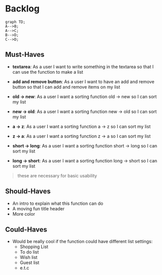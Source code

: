 # Backlog

```mermaid
graph TD;
A-->B;
A-->C;
B-->D;
C-->D;

```

## Must-Haves

- **textarea**: As a user I want to write something in the textarea so that I can use the function to make a list

- **add and remove button**: As a user I want to have an add and remove button so that I can add and remove items on my list

- **old -> new**: As a user I want a sorting function old -> new so I can sort my list

- **new -> old**: As a user I want a sorting function new -> old so I can sort my list

- **a -> z**: As a user I want a sorting function a -> z so I can sort my list

- **z -> a**: As a user I want a sorting function z -> a so I can sort my list

- **short -> long**: As a user I want a sorting function short -> long so I can sort my list

- **long -> short**: As a user I want a sorting function long -> short so I can sort my list

> these are necessary for basic usability

## Should-Haves

- An intro to explain what this function can do
- A moving fun title header
- More color

## Could-Haves

- Would be really cool if the function could have different list settings:
  - Shopping List
  - To do list
  - Wish list
  - Guest list
  - e.t.c
